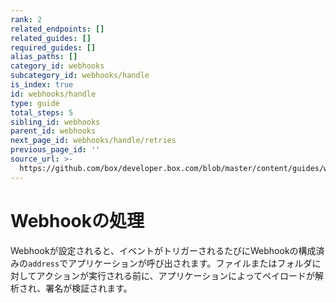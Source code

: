 ```yaml
---
rank: 2
related_endpoints: []
related_guides: []
required_guides: []
alias_paths: []
category_id: webhooks
subcategory_id: webhooks/handle
is_index: true
id: webhooks/handle
type: guide
total_steps: 5
sibling_id: webhooks
parent_id: webhooks
next_page_id: webhooks/handle/retries
previous_page_id: ''
source_url: >-
  https://github.com/box/developer.box.com/blob/master/content/guides/webhooks/handle/index.md
---
```

# Webhookの処理

Webhookが設定されると、イベントがトリガーされるたびにWebhookの構成済みの`address`でアプリケーションが呼び出されます。ファイルまたはフォルダに対してアクションが実行される前に、アプリケーションによってペイロードが解析され、署名が検証されます。
